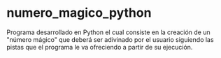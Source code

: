 # numero_magico_python
Programa desarrollado en Python el cual consiste en la creación de un "número mágico" que deberá ser adivinado por el usuario siguiendo las pistas que el programa le va ofreciendo a partir de su ejecución.
